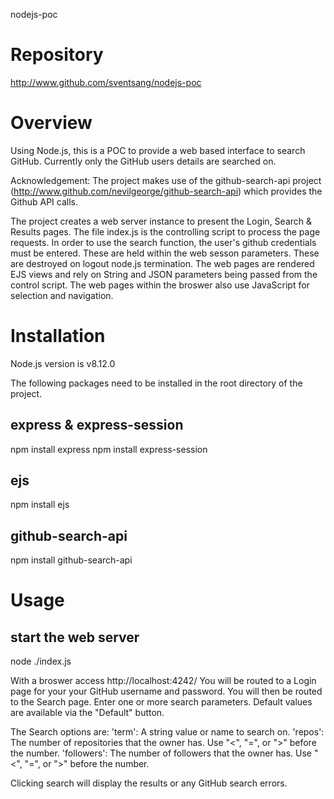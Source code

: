 nodejs-poc

# Repository
http://www.github.com/sventsang/nodejs-poc


# Overview
Using Node.js, this is a POC to provide a web based interface to search GitHub. Currently only the GitHub users details are searched on. 

Acknowledgement: The project makes use of the github-search-api project (http://www.github.com/nevilgeorge/github-search-api) which provides the Github API calls. 

The project creates a web server instance to present the Login, Search & Results pages. 
The file index.js is the controlling script to process the page requests. 
In order to use the search function, the user's github credentials must be entered. These are held within the web sesson parameters. These are destroyed on logout node.js termination.
The web pages are rendered EJS views and rely on String and JSON parameters being passed from the control script.
The web pages within the broswer also use JavaScript for selection and navigation.



# Installation

Node.js version is v8.12.0

The following packages need to be installed in the root directory of the project.

## express & express-session
npm install express
npm install express-session

## ejs
npm install ejs

## github-search-api
npm install github-search-api








# Usage

## start the web server
node ./index.js


With a broswer access http://localhost:4242/ You will be routed to a Login page for your your GitHub username and password. You will then be routed to the Search page. Enter one or more search parameters. Default values are available via the "Default" button.

The Search options are:
	'term': A string value or name to search on.
	'repos': The number of repositories that the owner has. Use "<", "=", or ">" before the number.
	'followers': The number of followers that the owner has. Use "<", "=", or ">" before the number.

Clicking search will display the results or any GitHub search errors. 



